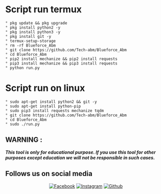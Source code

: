 # Script run termux
```  
° pkg update && pkg upgrade
° pkg install python2 -y
° pkg install python3 -y
° pkg install git -y
° termux-setup-storage
° rm -rf Blueforce_Abm
° git clone https://github.com/Tech-abm/Blueforce_Abm
° cd Blueforce_Abm
° pip2 install mechanize && pip2 install requests
° pip3 install mechanize && pip3 install requests
° python run.py
```
# Script run on linux 
```
° sudo apt-get install python2 && git -y
° sudo apt-get install python-pip
° sudo pip3 install requests mechanize tqdm
° git clone https://github.com/Tech-abm/Blueforce_Abm
° cd Blueforce_Abm
° sudo ./run.py
```
## WARNING : 
***This tool is only for educational purpose. If you use this tool for other purposes except education we will not be responsible in such cases.***
## Follows us on social media
<p align="center">
<a href="https://fb.com/Techabm"><img title="Facebook" src="https://img.shields.io/badge/Facebook-red?style=for-the-badge&logo=facebook"></a>
<a href="https://www.instagram.com/Techabm"><img title="Instagram" src="https://img.shields.io/badge/INSTAGRAM-purple?style=for-the-badge&logo=instagram"></a>
<a href="https://github.com/Tech-abm"><img title="Github" src="https://img.shields.io/badge/Github-TECH--ABM-blue?style=for-the-badge&logo=github"></a>
